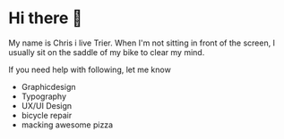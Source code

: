 # Hi there 👋

My name is Chris i live Trier. When I'm not sitting in front of the screen, I usually sit on the saddle of my bike to clear my mind.

If you need help with following, let me know

- Graphicdesign
- Typography
- UX/UI Design
- bicycle repair
- macking awesome pizza

